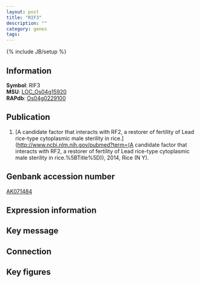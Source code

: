 ```yaml
---
layout: post
title: "RIF3"
description: ""
category: genes
tags: 
---
```

{% include JB/setup %}

## Information
__Symbol__: RIF3  
__MSU__: [LOC_Os04g15920](http://rice.plantbiology.msu.edu/cgi-bin/ORF_infopage.cgi?orf=LOC_Os04g15920)  
__RAPdb__: [Os04g0229100](http://rapdb.dna.affrc.go.jp/viewer/gbrowse_details/irgsp1?name=Os04g0229100)  

## Publication
1. [A candidate factor that interacts with RF2, a restorer of fertility of Lead rice-type cytoplasmic male sterility in rice.](http://www.ncbi.nlm.nih.gov/pubmed?term=(A candidate factor that interacts with RF2, a restorer of fertility of Lead rice-type cytoplasmic male sterility in rice.%5BTitle%5D)), 2014, Rice (N Y).

## Genbank accession number
[AK071484](http://www.ncbi.nlm.nih.gov/nuccore/AK071484)

## Expression information

## Key message

## Connection

## Key figures


